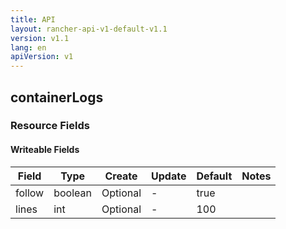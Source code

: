```yaml
---
title: API
layout: rancher-api-v1-default-v1.1
version: v1.1
lang: en
apiVersion: v1
---
```


## containerLogs



### Resource Fields

#### Writeable Fields

Field | Type | Create | Update | Default | Notes
---|---|---|---|---|---
follow | boolean | Optional | - | true | 
lines | int | Optional | - | 100 | 



<br>
